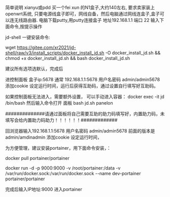 
简单说明
xianyu或pdd 买一个fei xun 的N1盒子,大约140左右, 要求卖家装上openwrt系统, 只要电源线盒子即可，网线自备，然后电脑通过网线连盒子,盒子可以连无线路由器. 电脑下载putty,用putty连接盒子 地址192.168.1.1 端口 22
输入下面命令,按提示操作

jd-shell 一键安装命令:

wget https://gitee.com/xr2021/jd-shell/raw/v3/install_scripts/docker_install_jd.sh -O docker_install_jd.sh && chmod +x docker_install_jd.sh && bash docker_install_jd.sh

建议所有选项选默认，完成后


进控制面板 盒子ip:5678 通常 192.168.1.1:5678  用户名密码 admin/admin5678  添加cookie 设定运行时间，运行后获得互助码，通过设置自行填写好互助码。

如果控制面板无法进入，需要额外设置， 可以手动进入容器：
docker exec -it jd /bin/bash
然后输入命令打开 面板
bash jd.sh panelon 

##############请通过面板将自己需要互助的助力码填写好，内置助力码，未填写会给内置助力码助力！！！！！！#############




回浏览器输入192.168.1.1:5678  用户名密码 admin/admin5678 前面的版本是admin/amdinadmin 添加cookie 设定运行时间，

为方便管理，建议安装portainer，用下面命令安装，：


docker pull portainer/portainer


docker run -d -p 9000:9000 -v /root/portainer:/data -v /var/run/docker.sock:/var/run/docker.sock --name dev-portainer portainer/portainer

完成后输入IP地址:9000  进入portainer


